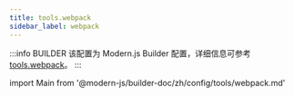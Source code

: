 ```yaml
---
title: tools.webpack
sidebar_label: webpack
---
```


:::info BUILDER
该配置为 Modern.js Builder 配置，详细信息可参考 [tools.webpack](https://modernjs.dev/builder/zh/api/config-tools.html#tools-webpack)。
:::

import Main from '@modern-js/builder-doc/zh/config/tools/webpack.md'

<Main />
